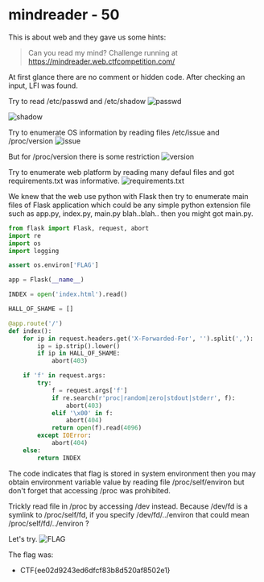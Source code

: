 # mindreader - 50
This is about web and they gave us some hints:
> Can you read my mind?
> Challenge running at https://mindreader.web.ctfcompetition.com/

At first glance there are no comment or hidden code. After checking an input, LFI was found.

Try to read /etc/passwd and /etc/shadow
![passwd](/kapi-files/3.PNG)

![shadow](/kapi-files/4.PNG)

Try to enumerate OS information by reading files /etc/issue and /proc/version
![issue](/kapi-files/5.PNG)

But for /proc/version there is some restriction
![version](/kapi-files/6.PNG)

Try to enumerate web platform by reading many defaul files and got requirements.txt was informative.
![requirements.txt](/kapi-files/7.PNG)

We knew that the web use python with Flask then try to enumerate main files of Flask application which could be any simple python extension file such as app.py, index.py, main.py blah..blah.. then you might got main.py.
```python
from flask import Flask, request, abort
import re
import os
import logging

assert os.environ['FLAG']

app = Flask(__name__)

INDEX = open('index.html').read()

HALL_OF_SHAME = []

@app.route('/')
def index():
    for ip in request.headers.get('X-Forwarded-For', '').split(','):
        ip = ip.strip().lower()
        if ip in HALL_OF_SHAME:
            abort(403)

    if 'f' in request.args:
        try:
            f = request.args['f']
            if re.search(r'proc|random|zero|stdout|stderr', f):
                abort(403)
            elif '\x00' in f:
                abort(404)
            return open(f).read(4096)
        except IOError:
            abort(404)
    else:
        return INDEX
```

The code indicates that flag is stored in system environment then you may obtain environment variable value by reading file /proc/self/environ but don't forget that accessing /proc was prohibited. 

Trickly read file in /proc by accessing /dev instead. Because /dev/fd is a symlink to /proc/self/fd, if you specify /dev/fd/../environ that could mean /proc/self/fd/../environ ?

Let's try.
![FLAG](/kapi-files/8.PNG)

The flag was:
* CTF{ee02d9243ed6dfcf83b8d520af8502e1}
